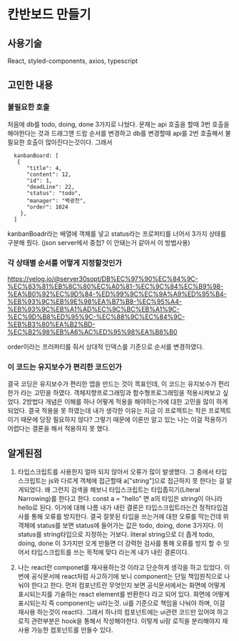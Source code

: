 # 칸반보드 만들기

## 사용기술
React, styled-components, axios, typescript

## 고민한 내용
### 불필요한 호출

처음에 db를 todo, doing, done 3가지로 나눴다. 문제는 api 호출을 할때 3번 호출을 해야한다는 것과 드래그앤 드랍 순서를 변경하고 db를 변경할때 api를 2번 호출해서 불필요한 호출이 많아진다는것이다. 
그래서 
```
  kanbanBoard: [
   {
      "title": 4,
      "content": 12,
      "id": 1,
      "deadLine": 22,
      "status": "todo",
      "manager": "백광천",
      "order": 1024
    },
  ]
```
  
kanbanBoadr라는 배열에 객체를 넣고 status라는 프로퍼티를 너어서 3가지 상태를 구분해 줬다.
(json server에서 중첩? 이 안돼는거 같아서 이 방법사용)






### 각 상태별 순서를 어떻게 지정할것인가

https://velog.io/@server30sopt/DB%EC%97%90%EC%84%9C-%EC%83%81%EB%8C%80%EC%A0%81-%EC%9C%84%EC%B9%98-%EA%B0%92%EC%9D%84-%ED%99%9C%EC%9A%A9%ED%95%B4-%EB%93%9C%EB%9E%98%EA%B7%B8-%EC%95%A4-%EB%93%9C%EB%A1%AD%EC%9C%BC%EB%A1%9C-%EC%9D%B8%ED%95%9C-%EC%88%9C%EC%84%9C-%EB%B3%80%EA%B2%BD-%EC%B2%98%EB%A6%AC%ED%95%98%EA%B8%B0

order이라는 프러퍼티를 줘서 상대적 인덱스를 기준으로 순서를 변경하였다.


### 이 코드는 유지보수가 편리한 코드인가

결국 코딩은 유지보수가 편리한 앱을 만드는 것이 목표인데, 이 코드는 유지보수가 편리한가 라는 고민을 하였다. 객체지향프로그래밍과 함수형프로그래밍을 적용시켜보고 싶었다.
2방법다 개념은 이해를 하나 어떻게 적용을 해야하는가에 대한 고민을 많이 하게되었다. 결국 적용을 못 하였는데 내가 생각한 이유는 지금 이 프로젝트는 작은 프로젝트이기 때문에 당장 필요하지 않다? 그렇기 때문에 이론만 알고 있는 나는 이걸 적용하기 어렵다는 결론을 해서 적용하지 못 했다.

## 알게된점
1. 타입스크립트를 사용한지 얼마 되지 않아서 오류가 많이 발생했다. 그 중에서 타입스크립트는 js와 다르게 객체에 접근할때 a["string"]으로 접근하지 못 한다는 걸 알게되었다. 왜 그런지 검색을 해보니 타입스크립트는 타입좁히기(Literal Narrowing)를 한다고 한다. const a = "hello" 면 a의 타입은 string이 아니라 hello로 된다. 이거에 대해 나름 내가 내린 결론은 타입스크립트라는건 정적타입검사를 통해 오류를 방지한다. 결국 잘못된 타입을 쓰는거에 대한 오류를 막는건데 위 객체에 status를 보면 status에 들어가는 값은 todo, doing, done 3가지다. 이 status를 string타입으로 지정하는 거보다. literal string으로 더 좁게 todo, doing, done 이 3가지만 오게 만들면 더 강력한 검사를 통해 오류를 방지 할 수 잇어서 타입스크립트를 쓰는 목적에 맞다 라는게 내가 내린 결론이다.

2. 나는 react란 componet를 재사용하는것 이라고 단순하게 생각을 하고 있었다. 이번에 공식문서에 react처럼 사고하기에 보니 component는 단일 책임원칙으로 나눠야 한다고 한다. 먼저 컴포넌트란 무엇인지 보면 공식문서에서는 화면에 어떻게 표시되는지를 기술하는 react element를 반환한다 라고 되어 있다. 화면에 어떻게 표시되는지 즉 component는 ui라는것. ui를 기준으로 책임을 나눠야 하며, 이걸 재사용 하는것이 react다. 그래서 하나의 컴포넌트에는 ui관련 코드만 있어여 하고 로직 관련부분은 hook을 통해서 작성해야한다. 이렇게 ui랑 로직을 분리해야지 재사용 가능한 컴포넌트를 만들수 있다. 

